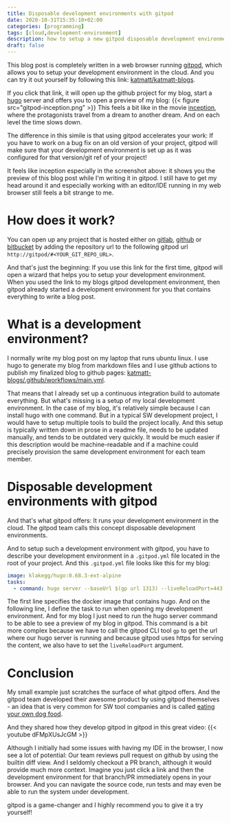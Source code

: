 ```yaml
---
title: Disposable development environments with gitpod
date: 2020-10-31T15:35:10+02:00
categories: [programming]
tags: [cloud,development-environment]
description: how to setup a new gitpod disposable development environment for running a hugo powered blog
draft: false
---
```


This blog post is completely written in a web browser running [gitpod](http://gitpod.io), which allows you to setup your 
development environment in the cloud. And you can try it out yourself by following this link: [katmatt/katmatt-blogs](https://gitpod.io/#https://github.com/katmatt/katmatt-blogs).

If you click that link, it will open up the github project for my blog, start a [hugo](https://gohugo.io/) server and offers you to open a preview of my blog:
{{< figure src="gitpod-inception.png" >}}
This feels a bit like in the movie [inception](https://en.wikipedia.org/wiki/Inception), where the protagonists travel from a dream to another dream. And on each level the time slows down. 

The difference in this simile is that using gitpod accelerates your work: If you have to work on a bug fix on an old version of your project, gitpod will make sure that your development environment is set up as it was configured for that version/git ref of your project!

It feels like inception especially in the screenshot above: it shows you the preview of this blog post while I'm writing it in gitpod. 
I still have to get my head around it and especially working with an editor/IDE running in my web browser still feels a bit strange to me.

# How does it work?

You can open up any project that is hosted either on [gitlab](https://about.gitlab.com/), [github](http://github.com) or [bitbucket](https://bitbucket.org/)
by adding the repository url to the following gitpod url `http://gitpod/#<YOUR_GIT_REPO_URL>`. 

And that's just the beginning: If you use this link for the first time, gitpod will open a wizard that helps you to setup your development environment. When you used the link to my blogs gitpod development environment, then gitpod already started a development environment for you that contains everything to write a blog post.

# What is a development environment?

I normally write my blog post on my laptop that runs ubuntu linux. I use hugo to generate my
blog from markdown files and I use github actions to publish my finalized blog to github pages: [katmatt-blogs/.github/workflows/main.yml](https://github.com/katmatt/katmatt-blogs/blob/master/.github/workflows/main.yml). 

That means that I already set up a continuous integration build to automate everything.
But what's missing is a setup of my local development environment. In the case of my blog, it's relatively simple because I can install hugo with one command. But in a typical SW development project, I would have to setup multiple tools to build the project locally. And this setup is typically written down in prose in a readme file, needs to be updated manually, and tends to be outdated very quickly. It would be much easier if this description would be machine-readable and if a machine could precisely provision the same development environment for each team member. 

# Disposable development environments with gitpod

And that's what gitpod offers: It runs your development environment in the cloud. The gitpod team calls this concept disposable development environments.

And to setup such a development environment with gitpod, you have to describe your development environment in a `.gitpod.yml` file located in the root of your project. 
And this `.gitpod.yml` file looks like this for my blog:
```yaml
image: klakegg/hugo:0.68.3-ext-alpine
tasks:
  - command: hugo server --baseUrl $(gp url 1313) --liveReloadPort=443 --appendPort=false
```
The first line specifies the docker image that contains hugo. And on the following line, I define the task to run
when opening my development environment. And for my blog I just need to run the hugo server command to be able to see a preview of my blog in gitpod.
This command is a bit more complex because we have to call the gitpod CLI tool `gp` to get the url where our hugo server is running and because gitpod
uses https for serving the content, we also have to set the `liveReloadPort` argument.

# Conclusion

My small example just scratches the surface of what gitpod offers. And the gitpod team developed their awesome product by using gitpod themselves - 
an idea that is very common for SW tool companies and is called [eating your own dog food](https://en.wikipedia.org/wiki/Eating_your_own_dog_food).

And they shared how they develop gitpod in gitpod in this great video:
{{< youtube dFMpXUsJcGM >}}

Although I initially had some issues with having my IDE in the browser, I now see a lot of potential: Our team reviews pull request on github by using the builtin diff view. And I seldomly checkout a PR branch, although it would provide much more context. Imagine you just click a link and then the development environment for that branch/PR immediately opens in your browser. And you can navigate the source code, run tests and may even be able to run the system under development. 

gitpod is a game-changer and I highly recommend you to give it a try yourself!